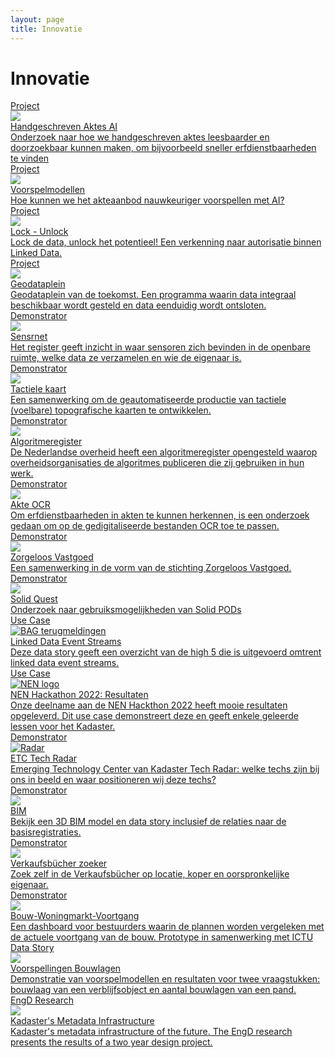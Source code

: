 ```yaml
---
layout: page
title: Innovatie
---
```


# Innovatie

<div class="cards-wrapper">
  <a href="/cases/handgeschreven-aktes-ai">
    <div class="card">
      <div class="card-type">Project</div>
      <img class="card-image" src="/assets/images/handgeschreven_aktes_ai/tegel.png">
      <div class="card-title">Handgeschreven Aktes AI</div>
      <div class="card-description">Onderzoek naar hoe we handgeschreven aktes leesbaarder en doorzoekbaar kunnen maken, om bijvoorbeeld sneller erfdienstbaarheden te vinden</div>
    </div>
  </a>
  <a href="/cases/voorspelmodellen">
    <div class="card">
      <div class="card-type">Project</div>
      <img class="card-image" src="/assets/images/voorspelmodellen_tegel.PNG">
      <div class="card-title">Voorspelmodellen</div>
      <div class="card-description">Hoe kunnen we het akteaanbod nauwkeuriger voorspellen met AI? </div>
    </div>
  </a>
  <a href="/cases/lockunlock-project">
    <div class="card">
      <div class="card-type">Project</div>
      <img class="card-image" src="/assets/images/lockunlock.jpg">
      <div class="card-title">Lock - Unlock</div>
      <div class="card-description">Lock de data, unlock het potentieel! Een verkenning naar autorisatie binnen Linked Data. </div>
    </div>
  </a>
  <a href="/cases/geodataplein">
    <div class="card">
      <div class="card-type">Project</div>
      <img class="card-image" src="/assets/images/3d-logo.jpg">
      <div class="card-title">Geodataplein</div>
      <div class="card-description">Geodataplein van de toekomst. Een programma waarin data integraal beschikbaar wordt gesteld en data eenduidig wordt ontsloten. </div>
    </div>
  </a>
    <a href="https://labs.kadaster.nl/demonstrators/sensrnet/index.html">
    <div class="card">
      <div class="card-type">Demonstrator</div>
      <img class="card-image" src="/assets/images/SensRNet-logo.png">
      <div class="card-title">Sensrnet</div>
      <div class="card-description">Het register geeft inzicht in waar sensoren zich bevinden in de openbare ruimte, welke data ze verzamelen en wie de eigenaar is.</div>
    </div>
  </a>
  <a href="/cases/tactielekaart">
    <div class="card">
      <div class="card-type">Demonstrator</div>
      <img class="card-image" src="/assets/images/Tactiele_kaart.jpg">
      <div class="card-title">Tactiele kaart</div>
      <div class="card-description">Een samenwerking om de geautomatiseerde productie van tactiele (voelbare) topografische kaarten te ontwikkelen.</div>
    </div>
  </a>
  <a href="https://www.kadaster.nl/over-ons/beleid/algoritmeregister">
    <div class="card">
      <div class="card-type">Demonstrator</div>
      <img class="card-image" src="/assets/images/Algoritmeregister.JPG">
      <div class="card-title">Algoritmeregister</div>
      <div class="card-description">De Nederlandse overheid heeft een algoritmeregister opengesteld waarop overheidsorganisaties de algoritmes publiceren die zij gebruiken in hun werk.</div>
    </div>
  </a>
    <a href="/cases/akte-ocr">
    <div class="card">
      <div class="card-type">Demonstrator</div>
      <img class="card-image" src="/assets/images/OCR.jpg">
      <div class="card-title">Akte OCR</div>
      <div class="card-description">Om erfdienstbaarheden in akten te kunnen herkennen, is een onderzoek gedaan om op de gedigitaliseerde bestanden OCR toe te passen.</div>
    </div>
  </a>
    <a href="https://www.zorgeloosvastgoed.nl/ministerie-bzk-neemt-afsprakenstelsel-zorgeloos-vastgoed-in-ontvangst/%C2%A0">
    <div class="card">
      <div class="card-type">Demonstrator</div>
      <img class="card-image" src="/assets/images/zorgeloosvastgoed.png">
      <div class="card-title">Zorgeloos Vastgoed</div>
      <div class="card-description">Een samenwerking in de vorm van de stichting Zorgeloos Vastgoed.</div>
    </div>
  </a>
  <a href="/cases/Solid-Pods">
    <div class="card">
      <div class="card-type">Demonstrator</div>
      <img class="card-image" src="/assets/images/solid-emblem.svg">
      <div class="card-title">Solid Quest</div>
      <div class="card-description">Onderzoek naar gebruiksmogelijkheden van Solid PODs</div>
    </div>
  </a>
    <a href="/cases/linked-data-event-streams">
    <div class="card">
      <div class="card-type">Use Case</div>
      <img class="card-image" src="/assets/images/ldes-tegel.png" alt="BAG terugmeldingen">
      <div class="card-title">Linked Data Event Streams</div>
      <div class="card-description">Deze data story geeft een overzicht van de high 5 die is uitgevoerd omtrent linked data event streams.  </div>
    </div>
    </a>
    <a href="/cases/nen-hackathon-2022">
    <div class="card">
      <div class="card-type">Use Case</div>
      <img class="card-image" src="/assets/images/nen-logo.webp" alt="NEN logo">
      <div class="card-title">NEN Hackathon 2022: Resultaten</div>
      <div class="card-description">Onze deelname aan de NEN Hackthon 2022 heeft mooie resultaten opgeleverd. Dit use case demonstreert deze en geeft enkele geleerde lessen voor het Kadaster.</div>
    </div>
  </a>
  <a href="/tech-radar/index.html">
    <div class="card">
      <div class="card-type">Demonstrator</div>
      <img class="card-image" src="/assets/images/radar-banner.png" alt="Radar">
      <div class="card-title">ETC Tech Radar</div>
      <div class="card-description">Emerging Technology Center van Kadaster Tech Radar: welke techs zijn bij ons in beeld en waar positioneren wij deze techs?</div>
    </div>
  </a>
  <a href="/cases/bim">
    <div class="card">
      <div class="card-type">Demonstrator</div>
      <img class="card-image" src="/assets/images/bimdemo.PNG">
      <div class="card-title">BIM</div>
      <div class="card-description">Bekijk een 3D BIM model en data story inclusief de relaties naar de basisregistraties. </div>
    </div>
  </a>
  <a href="/demonstrators/verkaufsbucher-zoeken/">
    <div class="card">
      <div class="card-type">Demonstrator</div>
      <img class="card-image" src="/assets/images/verkaufsbucher-app-tegel-img.png">
      <div class="card-title">Verkaufsbücher zoeker</div>
      <div class="card-description">Zoek zelf in de Verkaufsbücher op locatie, koper en oorspronkelijke eigenaar.</div>
    </div>
  </a>
  <a href="/demonstrators/wbdash/">
    <div class="card">
      <div class="card-type">Demonstrator</div>
      <img class="card-image" src="/assets/images/map_leeuwensteyn.PNG">
      <div class="card-title">Bouw-Woningmarkt-Voortgang</div>
      <div class="card-description">Een dashboard voor bestuurders waarin de plannen worden vergeleken met de actuele voortgang van de bouw. Prototype in samenwerking met ICTU</div>
    </div>
  </a>
  <a href="https://data.labs.kadaster.nl/dst/-/stories/inzichten-bouwlagen">
    <div class="card">
      <div class="card-type">Data Story</div>
      <img class="card-image" src="/assets/images/bouwlagen.PNG">
      <div class="card-title">Voorspellingen Bouwlagen</div>
      <div class="card-description">Demonstratie van voorspelmodellen en resultaten voor twee vraagstukken: bouwlaag van een verblijfsobject en aantal bouwlagen van een pand.</div>
    </div>
  </a>
    <a href="/cases/metadata-infrastructure">
    <div class="card">
      <div class="card-type">EngD Research</div>
      <img class="card-image" src="/assets/images/data-vs-metadata.png">
      <div class="card-title">Kadaster's Metadata Infrastructure</div>
      <div class="card-description">Kadaster's metadata infrastructure of the future. The EngD research presents the results of a two year design project.</div>
    </div>
  </a>
</div>
